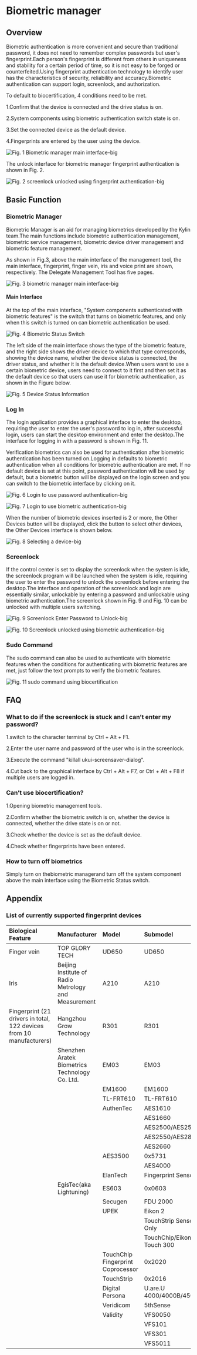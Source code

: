 # Biometric manager
## Overview
Biometric authentication is more convenient and secure than traditional password, it does not need to remember complex passwords but user's fingerprint.Each person's fingerprint is different from others in uniqueness and stability for a certain period of time, so it is not easy to be forged or counterfeited.Using fingerprint authentication technology to identify user has the characteristics of security, reliability and accuracy.Biometric authentication can support login, screenlock, and authorization.

To default to biocertification, 4 conditions need to be met.

1.Confirm that the device is connected and the drive status is on.

2.System components using biometric authentication switch state is on.

3.Set the connected device as the default device.

4.Fingerprints are entered by the user using the device.

![Fig. 1 Biometric manager main interface-big](image/1.png)

The unlock interface for biometric manager fingerprint authentication is shown in Fig. 2.

![Fig. 2 screenlock unlocked using fingerprint authentication-big](image/2.png)

## Basic Function
### Biometric Manager
Biometric Manager is an aid for managing biometrics developed by the Kylin team.The main functions include biometric authentication management, biometric service management, biometric device driver management and biometric feature management.

As shown in Fig.3, above the main interface of the management tool, the main interface, fingerprint, finger vein, iris and voice print are shown, respectively. The Delegate Management Tool has five pages.

![Fig. 3 biometric manager main interface-big](image/3.png)

#### Main Interface
At the top of the main interface, "System components authenticated with biometric features" is the switch that turns on biometric features, and only when this switch is turned on can biometric authentication be used.

![Fig. 4 Biometric Status Switch](image/4.png)

The left side of the main interface shows the type of the biometric feature, and the right side shows the driver device to which that type corresponds, showing the device name, whether the device status is connected, the driver status, and whether it is the default device.When users want to use a certain biometric device, users need to connect to it first and then set it as the default device so that users can use it for biometric authentication, as shown in the Figure below.

![Fig. 5 Device Status Information](image/5.png)

### Log In
The login application provides a graphical interface to enter the desktop, requiring the user to enter the user's password to log in, after successful login, users can start the desktop environment and enter the desktop.The interface for logging in with a password is shown in Fig. 11.

Verification biometrics can also be used for authentication after biometric authentication has been turned on.Logging in defaults to biometric authentication when all conditions for biometric authentication are met. If no default device is set at this point, password authentication will be used by default, but a biometric button will be displayed on the login screen and you can switch to the biometric interface by clicking on it.

![Fig. 6 Login to use password authentication-big](image/6.png)

![Fig. 7 Login to use biometric authentication-big](image/7.png)

When the number of biometric devices inserted is 2 or more, the Other Devices button will be displayed, click the button to select other devices, the Other Devices interface is shown below.

![Fig. 8 Selecting a device-big](image/8.png)

### Screenlock
If the control center is set to display the screenlock when the system is idle, the screenlock program will be launched when the system is idle, requiring the user to enter the password to unlock the screenlock before entering the desktop.The interface and operation of the screenlock and login are essentially similar, unlockable by entering a password and unlockable using biometric authentication.The screenlock shown in Fig. 9 and Fig. 10 can be unlocked with multiple users switching.

![Fig. 9 Screenlock Enter Password to Unlock-big](image/9.png)

![Fig. 10 Screenlock unlocked using biometric authentication-big](image/10.png)

### Sudo Command
The sudo command can also be used to authenticate with biometric features when the conditions for authenticating with biometric features are met, just follow the text prompts to verify the biometric features.

![Fig. 11 sudo command using biocertification](image/11.png)

## FAQ
### What to do if the screenlock is stuck and I can’t enter my password?
1.switch to the character terminal by Ctrl + Alt + F1.

2.Enter the user name and password of the user who is in the screenlock.

3.Execute the command "killall ukui-screensaver-dialog".

4.Cut back to the graphical interface by Ctrl + Alt + F7, or Ctrl + Alt + F8 if multiple users are logged in.
### Can’t use biocertification?
1.Opening biometric management tools.

2.Confirm whether the biometric switch is on, whether the device is connected, whether the drive state is on or not.

3.Check whether the device is set as the default device.

4.Check whether fingerprints have been entered.
### How to turn off biometrics
Simply turn on thebiometric managerand turn off the system component above the main interface using the Biometric Status switch.
## Appendix
### List of currently supported fingerprint devices
|Biological Feature|Manufacturer|Model |Submodel
| :------------ | :------------ | :------------ | :------------ |
|Finger vein|TOP GLORY TECH|UD650|UD650
|Iris|Beijing Institute of Radio Metrology and Measurement|A210|A210
|Fingerprint (21 drivers in total, 122 devices from 10 manufacturers)|Hangzhou Grow Technology|R301|R301
|	|Shenzhen Aratek Biometrics Technology Co. Ltd.|EM03|EM03
||	|	EM1600	|EM1600
|||		TL-FRT610	|TL-FRT610
	||AuthenTec	|AES1610	|0x1600
		|||AES1660	|0x2660,0x2680,0x2683,0x2686, 0x2689,0x268c,0x268f,0x2682, 0x2685,0x2688,0x268b,0x268e, 0x2681,0x2684,0x2687,0x268a, 0x268d,0x2691
		|||AES2500/AES2501	|0x2500,0x2580
		|||AES2550/AES2810	|0x2550,0x2810
		|||AES2660|	0x2660,0x2682,0x2685,0x2688, 0x268b,0x268e,0x2680,0x2683, 0x2686,0x2689,0x268c,0x268f, 0x2681,0x2684,0x2687,0x268a,  0x268d,0x2691
|||		AES3500	|0x5731
	|||	AES4000	|0x5501
	||ElanTech	|Fingerprint Sensor	|0x0903,0x0c02,0x0c05,0x0c08, 0x0c0b,0x0c0e,0x0c11,0x0c14, 0x0c17,0x0c1a,0x0c1d,0x0c20, 0x0c23,0x0c26,0x0c29,0x0c2c, 0x0c2f,0x0c32,0x0c01,0x0c04, 0x0c07,0x0c0a,0x0c0d,0x0c10, 0x0c13,0x0c16,0x0c19,0x0c1c, 0x0c1f,0x0c22,0x0c25,0x0c28, 0x0c2b,0x0c2e,0x0c31,0x0907, 0x0c03,0x0c06,0x0c09,0x0c0c, 0x0c0f,0x0c12,0x0c15,0x0c18, 0x0c1b,0x0c1e,0x0c21,0x0c24, 0x0c27,0x0c2a,0x0c2d,0x0c30, 0x0c33
||	EgisTec(aka Lightuning)	|ES603	|0x0603
	||Secugen|	FDU 2000	|0x0300
	||UPEK	|Eikon 2|	0x2016
	|||	TouchStrip Sensor-Only|	0x1000, 0x1001
	|||	TouchChip/Eikon Touch 300|	0x2015, 0x3001
|||		TouchChip Fingerprint Coprocessor	|0x2020
|||		TouchStrip|	0x2016
	||Digital Persona	|U.are.U 4000/4000B/4500|	0x00bc,0x00bd,0x0007,0x0008, 0x00bb,0x00ca,0x000
	||Veridicom	|5thSense|	0x0110
	||Validity|	VFS0050	|0x0050
		|||VFS101|	0x0001
	|||	VFS301	|0x0005,0x0008
		|||VFS5011	|0x0010,0x0011, 0x0017,0x0018








